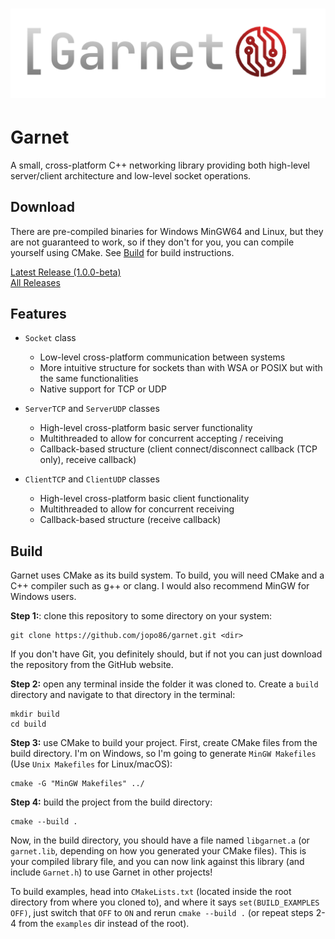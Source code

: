 # ![Garnet Logo](logo.png)
# Garnet
A small, cross-platform C++ networking library providing both high-level server/client architecture and low-level socket operations.  

## Download
There are pre-compiled binaries for Windows MinGW64 and Linux, but they are not guaranteed to work, so if they don't for you, you can compile yourself using CMake. See [Build](#build) for build instructions.

[Latest Release (1.0.0-beta)](https://github.com/jopo86/garnet/releases/tag/v1.0.0-beta)  
[All Releases](https://github.com/jopo86/garnet/releases)

## Features
- `Socket` class
    - Low-level cross-platform communication between systems
    - More intuitive structure for sockets than with WSA or POSIX but with the same functionalities
    - Native support for TCP or UDP

- `ServerTCP` and `ServerUDP` classes
    - High-level cross-platform basic server functionality
    - Multithreaded to allow for concurrent accepting / receiving
    - Callback-based structure (client connect/disconnect callback (TCP only), receive callback)

- `ClientTCP` and `ClientUDP` classes
    - High-level cross-platform basic client functionality
    - Multithreaded to allow for concurrent receiving
    - Callback-based structure (receive callback)

## Build
Garnet uses CMake as its build system. To build, you will need CMake and a C++ compiler such as g++ or clang. I would also recommend MinGW for Windows users.  

**Step 1:**: clone this repository to some directory on your system: 
```
git clone https://github.com/jopo86/garnet.git <dir>
```  
If you don't have Git, you definitely should, but if not you can just download the repository from the GitHub website.  

**Step 2:** open any terminal inside the folder it was cloned to. Create a `build` directory and navigate to that directory in the terminal:
```
mkdir build
cd build
```  

**Step 3:** use CMake to build your project. First, create CMake files from the build directory. I'm on Windows, so I'm going to generate `MinGW Makefiles` (Use `Unix Makefiles` for Linux/macOS): 
```
cmake -G "MinGW Makefiles" ../
```  

**Step 4:** build the project from the build directory: 
```
cmake --build .
```  

Now, in the build directory, you should have a file named `libgarnet.a` (or `garnet.lib`, depending on how you generated your CMake files). This is your compiled library file, and you can now link against this library (and include `Garnet.h`) to use Garnet in other projects!  

To build examples, head into `CMakeLists.txt` (located inside the root directory from where you cloned to), and where it says `set(BUILD_EXAMPLES OFF)`, just switch that `OFF` to `ON` and rerun `cmake --build .` (or repeat steps 2-4 from the `examples` dir instead of the root).  
